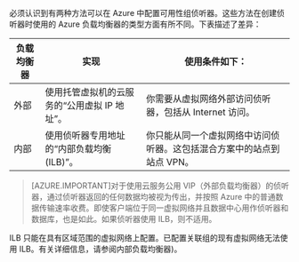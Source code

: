 必须认识到有两种方法可以在 Azure 中配置可用性组侦听器。这些方法在创建侦听器时使用的 Azure 负载均衡器的类型方面有所不同。下表描述了差异：

| 负载均衡器 | 实现 | 使用条件如下： |
| ------------- | -------------- | ----------- |
| 外部 | 使用托管虚拟机的云服务的“公用虚拟 IP 地址”。 | 你需要从虚拟网络外部访问侦听器，包括从 Internet 访问。 |
| 内部 | 使用侦听器专用地址的“内部负载均衡 (ILB)”。 | 你只能从同一个虚拟网络中访问侦听器。这包括混合方案中的站点到站点 VPN。 |

>[AZURE.IMPORTANT]对于使用云服务公用 VIP（外部负载均衡器）的侦听器，通过侦听器返回的任何数据均被视为传出，并按照 Azure 中的普通数据传输速率收费。即使客户端位于同一虚拟网络并且数据中心用作侦听器和数据库，也是如此。如果侦听器使用 ILB，则不适用。

ILB 只能在具有区域范围的虚拟网络上配置。已配置关联组的现有虚拟网络无法使用 ILB。有关详细信息，请参阅<!--[-->内部负载均衡器<!--](../articles/load-balancer-internal-overview.md-->)。

<!---HONumber=70-->
